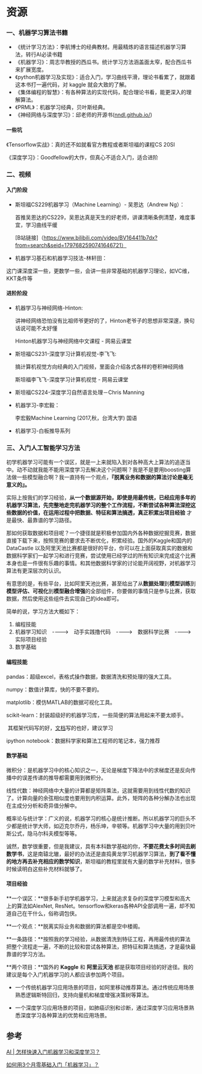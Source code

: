 # 资源

### 一、机器学习算法书籍

* 《统计学习方法》：李航博士的经典教材。用最精炼的语言描述机器学习算法，转行AI必读书籍
* 《机器学习》：周志华教授的西瓜书。统计学习方法涵盖面太窄，配合西瓜书来扩展宽度。
* 《python机器学习及实现》：适合入门，学习曲线平滑，理论书看累了，就跟着这本书打一遍代码，对 kaggle 就会大致的了解。
* 《集体编程的智慧》：有各种算法的实现代码，配合理论书看，能更深入的理解算法。
* 《PRML》：机器学习经典，贝叶斯经典。
* 《神经网络与深度学习》：邱老师的开源书([nndl.github.io/](https://link.zhihu.com/?target=https%3A//nndl.github.io/))

#### 一些坑
《Tensorflow实战》：真的还不如就看官方教程或者斯坦福的课程CS 20SI

《深度学习》：Goodfellow的大作，但真心不适合入门，适合进阶

### 二、视频

#### 入门阶段

- 斯坦福CS229机器学习（Machine Learning）- 吴恩达（Andrew Ng）：

  首推吴恩达的CS229，吴恩达真是天生的好老师，讲课清晰条例清楚，难度事宜，学习曲线平缓
  
  [B站链接]（https://www.bilibili.com/video/BV164411b7dx?from=search&seid=1797682590741646721）

*  机器学习基石和机器学习技法-林轩田：

  这门课深度深一些，更数学一些，会讲一些非常基础的机器学习理论，如VC维，KKT条件等

#### 进阶阶段
* 机器学习与神经网络-Hinton:

  讲神经网络恐怕没有比祖师爷更好的了，Hinton老爷子的思想非常深邃，换句话说可能不太好懂

  Hinton机器学习与神经网络中文课程 - 网易云课堂 

* 斯坦福CS231-深度学习计算机视觉-李飞飞:

  搞计算机视觉方向经典的入门视频，里面会介绍各式各样的卷积神经网络

  斯坦福李飞飞-深度学习计算机视觉 - 网易云课堂
  
* 斯坦福CS224-深度学习自然语言处理－Chris Manning
  
* 机器学习-李宏毅：
  
   李宏毅Machine Learning (2017,秋，台湾大学) 国语
  
* 机器学习-白板推导系列 

### 三、入门人工智能学习方法

初学机器学习可能有一个误区，就是一上来就陷入到对各种高大上算法的追逐当中。动不动就我能不能用深度学习去解决这个问题啊？我是不是要用boosting算法做一些模型融合啊？我一直持有一个观点，**『脱离业务和数据的算法讨论是毫无意义的』。**

实际上按我们的学习经验，**从一个数据源开始，即使是用最传统，已经应用多年的机器学习算法，先完整地走完机器学习的整个工作流程，不断尝试各种算法深挖这些数据的价值，在运用过程中把数据、特征和算法搞透，真正积累出项目经验** 才是最快、最靠谱的学习路径。

那如何获取数据和项目呢？一个捷径就是积极参加国内外各种数据挖掘竞赛，数据直接下载下来，按照竞赛的要求去不断优化，积累经验。国外的Kaggle和国内的DataCastle 以及阿里天池比赛都是很好的平台，你可以在上面获取真实的数据和数据科学家们一起学习和进行竞赛，尝试使用已经学过的所有知识来完成这个比赛本身也是一件很有乐趣的事情。和其他数据科学家的讨论能开阔视野，对机器学习算法有更深层次的认识。

有意思的是，有些平台，比如阿里天池比赛，甚至给出了从**数据处理**到**模型训练**到**模型评估、可视化**到**模型融合增强**的全部组件，你要做的事情只是参与比赛，获取数据，然后使用这些组件去实现自己的idea即可。



简单的说，学习方法大概如下：

1. 编程技能
2. 机器学习知识　---->　动手实践撸代码　---->　数据科学比赛　---->　实际项目经验
3. 数学基础

#### 编程技能

pandas：超级excel，表格式操作数据，数据清洗和预处理的强大工具。

numpy：数值计算库，快的不要不要的。

matplotlib：模仿MATLAB的数据可视化工具。

scikit-learn：封装超级好的机器学习库，一些简便的算法用起来不要太顺手。

​					   其框架代码写的好，[文档](https://scikit-learn.org/stable/user_guide.html)写的也好，建议学习

ipython notebook：数据科学家和算法工程师的笔记本，强力推荐

#### 数学基础

微积分：是机器学习中的核心知识之一，无论是梯度下降法中的求梯度还是反向传播中的误差传递的推导都需要用到微积分。

线性代数：神经网络中大量的计算都是矩阵乘法，这就需要用到线性代数的知识了。计算向量的余弦相似度也要用到内积运算。此外，矩阵的各种分解办法也出现在主成分分析和奇异值分解中。

概率论与统计学：广义的说，机器学习的核心是统计推断。所以机器学习的巨头不少都是统计学大师，如迈克尔乔丹，杨乐坤，辛顿等。机器学习中大量的用到贝叶斯公式，隐马尔科夫模型等等。

诚然，数学很重要，但是我建议，具有本科数学基础的你，**不要花费太多时间去刷数学书**，这是南辕北辙，最好的办法还是直捣黄龙学习机器学习算法，**到了看不懂的地方再去补充相应的数学知识**，斯坦福的教程里就有大量的数学补充材料，很多时候读明白这些补充材料就够了。

#### 项目经验

**一个误区：**很多新手初学机器学习，上来就追求复杂的深度学习模型和高大上的算法如AlexNet, ResNet。tensorflow和keras各种API全部调用一遍，却不知道自己在干什么，俗称调包侠。

**一个观点：**脱离实际业务和数据的算法都是空中楼阁。

**一条路径：**按照我的学习经验，从数据清洗到特征工程，再用最传统的算法把整个流程走一遍，不断的比较和尝试各种算法，把特征和算法搞透，才是最快最靠谱的学习方法。

**两个项目：**国外的 **Kaggle** 和 **阿里云天池** 都是获取项目经验的好途径。我的建议是每个入门机器学习的人都应该参加两个项目。

* 一个传统机器学习应用场景的项目，如阿里移动推荐算法。通过传统应用场景熟悉逻辑斯特回归，支持向量机和梯度增强决策树等算法。

* 一个深度学习应用场景的项目，如肺癌识别和诊断，通过深度学习应用场景熟悉深度学习各种算法的优势和应用场景。



## 参考

[AI | 怎样快速入门机器学习和深度学习？](https://zhuanlan.zhihu.com/p/84270984)

[如何用3个月零基础入门「机器学习」？](https://zhuanlan.zhihu.com/p/29704017)

